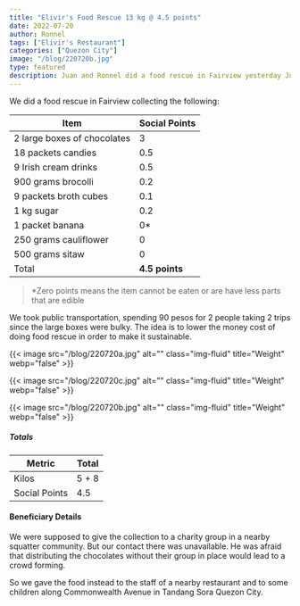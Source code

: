 ```yaml
---
title: "Elivir's Food Rescue 13 kg @ 4.5 points"
date: 2022-07-20
author: Ronnel
tags: ["Elivir's Restaurant"]
categories: ["Quezon City"]
image: "/blog/220720b.jpg"
type: featured
description: Juan and Ronnel did a food rescue in Fairview yesterday July 20
---
```




We did a food rescue in Fairview collecting the following:

Item | Social Points
--- | ---
2 large boxes of chocolates | 3
18 packets candies | 0.5
9 Irish cream drinks | 0.5
900 grams brocolli | 0.2
9 packets broth cubes | 0.1
1 kg sugar | 0.2
1 packet banana | 0*
250 grams cauliflower | 0
500 grams sitaw | 0
Total | **4.5 points**

<!-- > *The points are based on the most numerous item per box, for the ease of computation -->

> *Zero points means the item cannot be eaten or are have less parts that are edible




We took public transportation, spending 90 pesos for 2 people taking 2 trips since the large boxes were bulky. The idea is to lower the money cost of doing food rescue in order to make it sustainable.   


{{< image src="/blog/220720a.jpg" alt="" class="img-fluid" title="Weight" webp="false" >}}

{{< image src="/blog/220720c.jpg" alt="" class="img-fluid" title="Weight" webp="false" >}}

{{< image src="/blog/220720b.jpg" alt="" class="img-fluid" title="Weight" webp="false" >}}


##### Totals

Metric | Total
--- | ---
Kilos | 5 + 8
Social Points | 4.5


#### Beneficiary Details

We were supposed to give the collection to a charity group in a nearby squatter community. But our contact there was unavailable. He was afraid that distributing the chocolates without their group in place would lead to a crowd forming. 

So we gave the food instead to the staff of a nearby restaurant and to some children along Commonwealth Avenue in Tandang Sora Quezon City.  

